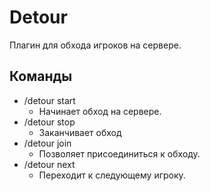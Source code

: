 # Detour
Плагин для обхода игроков на сервере.
## Команды
- /detour start
  - Начинает обход на сервере.
- /detour stop
  - Заканчивает обход
- /detour join
  - Позволяет присоединиться к обходу.
- /detour next
  - Переходит к следующему игроку. 
